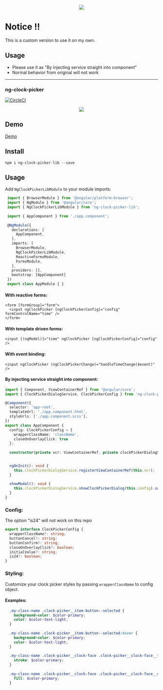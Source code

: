 <p align="center">
  <img src="https://lh3.googleusercontent.com/fWa0fhHGVT4ltgpB96VE3uh1GEkFWMwN5Et7YF5yVI45U5RGYbFQIbpeydvEe5X7kiA_3tAMeNfRHbkkgJVPg3ERBB9UBfnq_MqtMqkF512zXBT_KtXfDCxWx7gmnBhegHXLZNHpO0Pc4sjCInFqYptKfrey3YjHqiYFPdLktXSlPc5eakvnwQxDBLMZ1bPbGhql9KSJyTNaJB0r98h3vi4QZKJyFTs2yu1i77axieMLq7PPty1OQ5HRd-p58wDvJKP5TiYh2v2Q1Lh1ouemSAfx0UqdZeDI-zypeEbcIzzqPA5-ga5SmRNn0FDNhZ6TUgQOpzAM6fz-z7YIXgXqYHQPDterLSatbgIyCgeGTKTfqeU9k5OTr2yJ5gJbGp0ti7bRcOUMRAYYtsImnzfwEqUBOp-k4ptSi75C5sT-XSFD1yKVOyyPccJ56_oRPbz4y3e5T-Cc4SQtRoRgAjymLpV_cQRH0SRDeOZ-EChafgn_kcjaImwV70QYeN-jTP58Wk_s5jGSBMvFExolyndML3KoPbXWJzcsHQ10a4kjVots2NUfweGAuwocPDQPyvgtDL5VozhakidmrH6MgWD89q2rLkOknmuZK4xdPQo=w1920-h944">
</p>

# Notice !!

This is a custom version to use it on my own. 

## Usage
- Please use it as "By injecting service straight into component"
- Normal behavior from original will not work

---

### ng-clock-picker

[![CircleCI](https://circleci.com/gh/jedrzejiwanicki/ng-clockpicker/tree/master.svg?style=svg)](https://circleci.com/gh/jedrzejiwanicki/ng-clockpicker/tree/master)

<p align="center">
  <img src="https://media.giphy.com/media/nlYGE0dAam6plYGdS7/giphy.gif">
</p>


## Demo 

[Demo](http://jedrzejiwanicki.github.io/ng-clockpicker)

## Install

`npm i ng-clock-picker-lib --save`


## Usage

Add `NgClockPickerLibModule` to your module imports:

```typescript
 import { BrowserModule } from '@angular/platform-browser';
 import { NgModule } from '@angular/core';
 import { NgClockPickerLibModule } from 'ng-clock-picker-lib';
 
 import { AppComponent } from './app.component';
 
 @NgModule({
   declarations: [
     AppComponent,
   ],
   imports: [
     BrowserModule,
     NgClockPickerLibModule,
     ReactiveFormsModule,
     FormsModule,
   ],
   providers: [],
   bootstrap: [AppComponent]
 })
 export class AppModule { }

```

#### With reactive forms:
```angular2html
<form [formGroup]="form">
  <input ngClockPicker [ngClockPickerConfig]="config" formControlName="time" />
</form>
```

#### With template driven forms:
```angular2html
<input [(ngModel)]="time" ngClockPicker [ngClockPickerConfig]="config" />
```

#### With event binding:
```angular2html
<input ngClockPicker (ngClockPickerChange)="handleTimeChange($event)" />
```

#### By injecting service straight into component:

```typescript
import { Component, ViewContainerRef } from '@angular/core';
import { ClockPickerDialogService, ClockPickerConfig } from 'ng-clock-picker-lib';

@Component({
  selector: 'app-root',
  templateUrl: './app.component.html',
  styleUrls: ['./app.component.scss'],
})
export class AppComponent {
  config: ClockPickerConfig = { 
    wrapperClassName: 'className', 
    closeOnOverlayClick: true 
  };
  
  constructor(private vcr: ViewContainerRef, private clockPickerDialogService: ClockPickerDialogService) {}
  

  ngOnInit(): void {
    this.clockPickerDialogService.registerViewContainerRef(this.vcr);
  }
  
  showModal(): void {
    this.clockPickerDialogService.showClockPickerDialog(this.config).subscribe((time: string) => console.log(time))
  }
}

```

### Config:

The option "is24" will not work on this repo

```typescript
export interface ClockPickerConfig {
  wrapperClassName?: string;
  buttonCancel?: string;
  buttonConfirm?: string;
  closeOnOverlayClick?: boolean;
  initialValue?: string;
  is24?: boolean; 
}
```

### Styling:

Customize your clock picker styles by passing `wrapperClassName` to config object.

#### Examples:

```scss
  .my-class-name .clock-picker__item-button--selected {
    background-color: $color-primary;
    color: $color-text-light;
  }
  
  .my-class-name .clock-picker__item-button--selected:hover {
    background-color: $color-primary;
    color: $color-text-light;
  }
  
  .my-class-name .clock-picker__clock-face .clock-picker__clock-face__tick {
    stroke: $color-primary;
  }
  
  .my-class-name .clock-picker__clock-face .clock-picker__clock-face__center {
    fill: $color-primary;
  }

```
